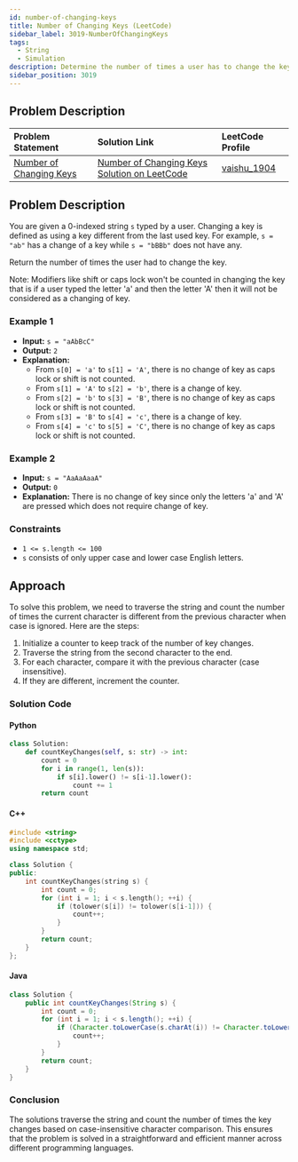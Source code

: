 ```yaml
---
id: number-of-changing-keys
title: Number of Changing Keys (LeetCode)
sidebar_label: 3019-NumberOfChangingKeys
tags:
  - String
  - Simulation
description: Determine the number of times a user has to change the key when typing a given string.
sidebar_position: 3019
---
```


## Problem Description

| Problem Statement | Solution Link | LeetCode Profile |
| :---------------- | :------------ | :--------------- |
| [Number of Changing Keys](https://leetcode.com/problems/number-of-changing-keys/) | [Number of Changing Keys Solution on LeetCode](https://leetcode.com/problems/number-of-changing-keys/solutions/) | [vaishu_1904](https://leetcode.com/u/vaishu_1904/) |

## Problem Description

You are given a 0-indexed string `s` typed by a user. Changing a key is defined as using a key different from the last used key. For example, `s = "ab"` has a change of a key while `s = "bBBb"` does not have any.

Return the number of times the user had to change the key.

Note: Modifiers like shift or caps lock won't be counted in changing the key that is if a user typed the letter 'a' and then the letter 'A' then it will not be considered as a changing of key.

### Example 1

- **Input:** `s = "aAbBcC"`
- **Output:** `2`
- **Explanation:**
  - From `s[0] = 'a'` to `s[1] = 'A'`, there is no change of key as caps lock or shift is not counted.
  - From `s[1] = 'A'` to `s[2] = 'b'`, there is a change of key.
  - From `s[2] = 'b'` to `s[3] = 'B'`, there is no change of key as caps lock or shift is not counted.
  - From `s[3] = 'B'` to `s[4] = 'c'`, there is a change of key.
  - From `s[4] = 'c'` to `s[5] = 'C'`, there is no change of key as caps lock or shift is not counted.

### Example 2

- **Input:** `s = "AaAaAaaA"`
- **Output:** `0`
- **Explanation:** There is no change of key since only the letters 'a' and 'A' are pressed which does not require change of key.

### Constraints

- `1 <= s.length <= 100`
- `s` consists of only upper case and lower case English letters.

## Approach

To solve this problem, we need to traverse the string and count the number of times the current character is different from the previous character when case is ignored. Here are the steps:

1. Initialize a counter to keep track of the number of key changes.
2. Traverse the string from the second character to the end.
3. For each character, compare it with the previous character (case insensitive).
4. If they are different, increment the counter.

### Solution Code

#### Python

```python
class Solution:
    def countKeyChanges(self, s: str) -> int:
        count = 0
        for i in range(1, len(s)):
            if s[i].lower() != s[i-1].lower():
                count += 1
        return count
```

#### C++

```c++
#include <string>
#include <cctype>
using namespace std;

class Solution {
public:
    int countKeyChanges(string s) {
        int count = 0;
        for (int i = 1; i < s.length(); ++i) {
            if (tolower(s[i]) != tolower(s[i-1])) {
                count++;
            }
        }
        return count;
    }
};

```

#### Java

```java
class Solution {
    public int countKeyChanges(String s) {
        int count = 0;
        for (int i = 1; i < s.length(); ++i) {
            if (Character.toLowerCase(s.charAt(i)) != Character.toLowerCase(s.charAt(i-1))) {
                count++;
            }
        }
        return count;
    }
}

```

### Conclusion
The solutions traverse the string and count the number of times the key changes based on 
case-insensitive character comparison. This ensures that the problem is solved in a straightforward 
and efficient manner across different programming languages.